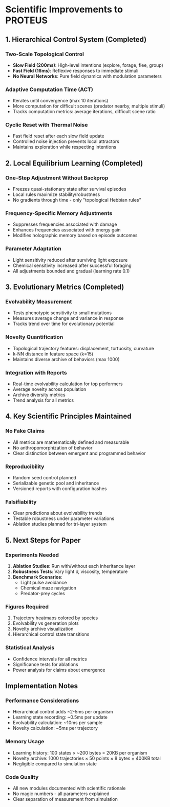 # Scientific Improvements to PROTEUS

## 1. Hierarchical Control System (Completed)

### Two-Scale Topological Control
- **Slow Field (200ms)**: High-level intentions (explore, forage, flee, group)
- **Fast Field (16ms)**: Reflexive responses to immediate stimuli
- **No Neural Networks**: Pure field dynamics with modulation parameters

### Adaptive Computation Time (ACT)
- Iterates until convergence (max 10 iterations)
- More computation for difficult scenes (predator nearby, multiple stimuli)
- Tracks computation metrics: average iterations, difficult scene ratio

### Cyclic Reset with Thermal Noise
- Fast field reset after each slow field update
- Controlled noise injection prevents local attractors
- Maintains exploration while respecting intentions

## 2. Local Equilibrium Learning (Completed)

### One-Step Adjustment Without Backprop
- Freezes quasi-stationary state after survival episodes
- Local rules maximize stability/robustness
- No gradients through time - only "topological Hebbian rules"

### Frequency-Specific Memory Adjustments
- Suppresses frequencies associated with damage
- Enhances frequencies associated with energy gain
- Modifies holographic memory based on episode outcomes

### Parameter Adaptation
- Light sensitivity reduced after surviving light exposure
- Chemical sensitivity increased after successful foraging
- All adjustments bounded and gradual (learning rate 0.1)

## 3. Evolutionary Metrics (Completed)

### Evolvability Measurement
- Tests phenotypic sensitivity to small mutations
- Measures average change and variance in response
- Tracks trend over time for evolutionary potential

### Novelty Quantification
- Topological trajectory features: displacement, tortuosity, curvature
- k-NN distance in feature space (k=15)
- Maintains diverse archive of behaviors (max 1000)

### Integration with Reports
- Real-time evolvability calculation for top performers
- Average novelty across population
- Archive diversity metrics
- Trend analysis for all metrics

## 4. Key Scientific Principles Maintained

### No Fake Claims
- All metrics are mathematically defined and measurable
- No anthropomorphization of behavior
- Clear distinction between emergent and programmed behavior

### Reproducibility
- Random seed control planned
- Serializable genetic pool and inheritance
- Versioned reports with configuration hashes

### Falsifiability
- Clear predictions about evolvability trends
- Testable robustness under parameter variations
- Ablation studies planned for tri-layer system

## 5. Next Steps for Paper

### Experiments Needed
1. **Ablation Studies**: Run with/without each inheritance layer
2. **Robustness Tests**: Vary light σ, viscosity, temperature
3. **Benchmark Scenarios**: 
   - Light pulse avoidance
   - Chemical maze navigation
   - Predator-prey cycles

### Figures Required
1. Trajectory heatmaps colored by species
2. Evolvability vs generation plots
3. Novelty archive visualization
4. Hierarchical control state transitions

### Statistical Analysis
- Confidence intervals for all metrics
- Significance tests for ablations
- Power analysis for claims about emergence

## Implementation Notes

### Performance Considerations
- Hierarchical control adds ~2-5ms per organism
- Learning state recording: ~0.5ms per update
- Evolvability calculation: ~10ms per sample
- Novelty calculation: ~5ms per trajectory

### Memory Usage
- Learning history: 100 states × ~200 bytes = 20KB per organism
- Novelty archive: 1000 trajectories × 50 points × 8 bytes = 400KB total
- Negligible compared to simulation state

### Code Quality
- All new modules documented with scientific rationale
- No magic numbers - all parameters explained
- Clear separation of measurement from simulation